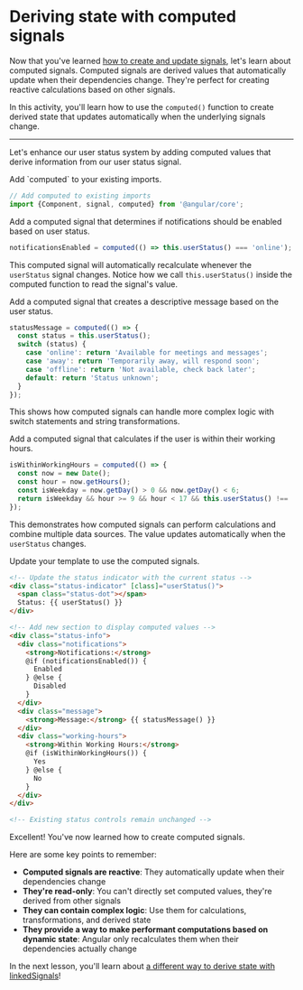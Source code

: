 # Deriving state with computed signals

Now that you've learned [how to create and update signals](/tutorials/signals/1-creating-and-updating-your-first-signal), let's learn about computed signals. Computed signals are derived values that automatically update when their dependencies change. They're perfect for creating reactive calculations based on other signals.

In this activity, you'll learn how to use the `computed()` function to create derived state that updates automatically when the underlying signals change.

<hr />

Let's enhance our user status system by adding computed values that derive information from our user status signal.

<docs-workflow>

<docs-step title="Import computed function">
Add `computed` to your existing imports.

```ts
// Add computed to existing imports
import {Component, signal, computed} from '@angular/core';
```

</docs-step>

<docs-step title="Create a computed signal for notifications">
Add a computed signal that determines if notifications should be enabled based on user status.

```ts
notificationsEnabled = computed(() => this.userStatus() === 'online');
```

This computed signal will automatically recalculate whenever the `userStatus` signal changes. Notice how we call `this.userStatus()` inside the computed function to read the signal's value.
</docs-step>

<docs-step title="Create a computed signal for a descriptive message">
Add a computed signal that creates a descriptive message based on the user status.

```ts
statusMessage = computed(() => {
  const status = this.userStatus();
  switch (status) {
    case 'online': return 'Available for meetings and messages';
    case 'away': return 'Temporarily away, will respond soon';
    case 'offline': return 'Not available, check back later';
    default: return 'Status unknown';
  }
});
```

This shows how computed signals can handle more complex logic with switch statements and string transformations.
</docs-step>

<docs-step title="Create a computed signal that calculates working hours availability">
Add a computed signal that calculates if the user is within their working hours.

```ts
isWithinWorkingHours = computed(() => {
  const now = new Date();
  const hour = now.getHours();
  const isWeekday = now.getDay() > 0 && now.getDay() < 6;
  return isWeekday && hour >= 9 && hour < 17 && this.userStatus() !== 'offline';
});
```

This demonstrates how computed signals can perform calculations and combine multiple data sources. The value updates automatically when the `userStatus` changes.
</docs-step>

<docs-step title="Display the computed values in the template">
Update your template to use the computed signals.

```html
<!-- Update the status indicator with the current status -->
<div class="status-indicator" [class]="userStatus()">
  <span class="status-dot"></span>
  Status: {{ userStatus() }}
</div>

<!-- Add new section to display computed values -->
<div class="status-info">
  <div class="notifications">
    <strong>Notifications:</strong> 
    @if (notificationsEnabled()) {
      Enabled
    } @else {
      Disabled
    }
  </div>
  <div class="message">
    <strong>Message:</strong> {{ statusMessage() }}
  </div>
  <div class="working-hours">
    <strong>Within Working Hours:</strong> 
    @if (isWithinWorkingHours()) {
      Yes
    } @else {
      No
    }
  </div>
</div>

<!-- Existing status controls remain unchanged -->
```

</docs-step>

</docs-workflow>

Excellent! You've now learned how to create computed signals.

Here are some key points to remember:

- **Computed signals are reactive**: They automatically update when their dependencies change
- **They're read-only**: You can't directly set computed values, they're derived from other signals
- **They can contain complex logic**: Use them for calculations, transformations, and derived state
- **They provide a way to make performant computations based on dynamic state**: Angular only recalculates them when their dependencies actually change

In the next lesson, you'll learn about [a different way to derive state with linkedSignals](/tutorials/signals/3-deriving-state-with-linked-signals)!
